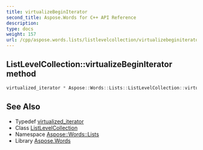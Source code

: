 ```yaml
---
title: virtualizeBeginIterator
second_title: Aspose.Words for C++ API Reference
description: 
type: docs
weight: 157
url: /cpp/aspose.words.lists/listlevelcollection/virtualizebeginiterator/
---
```

## ListLevelCollection::virtualizeBeginIterator method




```cpp
virtualized_iterator * Aspose::Words::Lists::ListLevelCollection::virtualizeBeginIterator() override
```

## See Also

* Typedef [virtualized_iterator](../virtualized_iterator/)
* Class [ListLevelCollection](../)
* Namespace [Aspose::Words::Lists](../../)
* Library [Aspose.Words](../../../)
